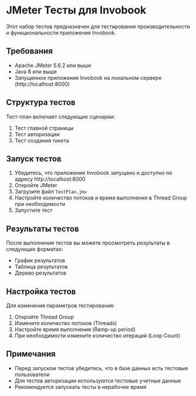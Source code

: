 # JMeter Тесты для Invobook

Этот набор тестов предназначен для тестирования производительности и функциональности приложения Invobook.

## Требования

- Apache JMeter 5.6.2 или выше
- Java 8 или выше
- Запущенное приложение Invobook на локальном сервере (http://localhost:8000)

## Структура тестов

Тест-план включает следующие сценарии:

1. Тест главной страницы
2. Тест авторизации
3. Тест создания тикета

## Запуск тестов

1. Убедитесь, что приложение Invobook запущено и доступно по адресу http://localhost:8000
2. Откройте JMeter
3. Загрузите файл `TestPlan.jmx`
4. Настройте количество потоков и время выполнения в Thread Group при необходимости
5. Запустите тест

## Результаты тестов

После выполнения тестов вы можете просмотреть результаты в следующих форматах:
- График результатов
- Таблица результатов
- Дерево результатов

## Настройка тестов

Для изменения параметров тестирования:
1. Откройте Thread Group
2. Измените количество потоков (Threads)
3. Настройте время выполнения (Ramp-up period)
4. При необходимости измените количество итераций (Loop Count)

## Примечания

- Перед запуском тестов убедитесь, что в базе данных есть тестовые пользователи
- Для тестов авторизации используются тестовые учетные данные
- Рекомендуется запускать тесты в нерабочее время 